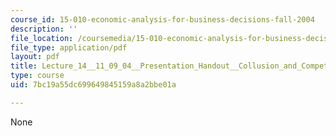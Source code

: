 ```yaml
---
course_id: 15-010-economic-analysis-for-business-decisions-fall-2004
description: ''
file_location: /coursemedia/15-010-economic-analysis-for-business-decisions-fall-2004/7bc19a55dc699649845159a8a2bbe01a_Lecture_14__11_09_04__Presentation_Handout__Collusion_and_Competition_in_Oligopolistic_Markets.pd
file_type: application/pdf
layout: pdf
title: Lecture_14__11_09_04__Presentation_Handout__Collusion_and_Competition_in_Oligopolistic_Markets.pd
type: course
uid: 7bc19a55dc699649845159a8a2bbe01a

---
```

None